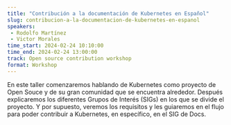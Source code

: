 ```yaml
---
title: "Contribución a la documentación de Kubernetes en Español"
slug: contribucion-a-la-documentacion-de-kubernetes-en-espanol
speakers:
 - Rodolfo Martínez
 - Victor Morales
time_start: 2024-02-24 10:10:00
time_end: 2024-02-24 13:00:00
track: Open source contribution workshop
format: Workshop
---
```


En este taller comenzaremos hablando de Kubernetes como proyecto de Open Souce y de su gran comunidad que se encuentra alrededor. Después explicaremos los diferentes Grupos de Interés (SIGs) en los que se divide el proyecto. Y por supuesto, veremos los requisitos y les guiaremos en el flujo para poder contribuir a Kubernetes, en específico, en el SIG de Docs.